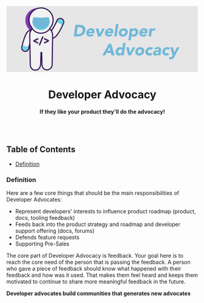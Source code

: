<div align="center">
<br>
<img src="DeveloperAdvocacyLogo.png"
/>
<br/>
<h1>Developer Advocacy</h1>
<strong>If they like your product they'll do the advocacy!</strong>
</div>
<br/>
<p align="center">
<a href="https://github.com/DevrelSpace/Devrel-Notebook/tree/master/Developer-Community"><img src="https://img.shields.io/badge/Developer-Community-brightgreen" alt=""/></a>     <a href="https://github.com/DevrelSpace/Devrel-Notebook/tree/master/Developer-Experience"><img src="https://img.shields.io/badge/Developer-Experience-brightgreen" alt=""/></a>   <a href="https://github.com/DevrelSpace/Devrel-Notebook/tree/master/Developer-Evangelism"><img src="https://img.shields.io/badge/Developer-Evangelism-brightgreen" alt=""/></a> <a href="https://github.com/DevrelSpace/Devrel-Notebook/tree/master/Developer-Advocacy"><img src="https://img.shields.io/badge/Developer%20-Advocacy-brightgreen" alt=""/></a> <a href="https://github.com/DevrelSpace/Devrel-Notebook/tree/master/Devrel-Management"><img src="https://img.shields.io/badge/Devrel-Management-brightgreen" alt=""/></a>
</p>

## Table of Contents

* [Definition](#definition) <br>

### Definition

Here are a few core things that should be the main responsibilities of Developer Advocates:

* Represent developers' interests to influence product roadmap (product, docs, tooling feedback)
* Feeds back into the product strategy and roadmap and developer support offering (docs, forums)
* Defends feature requests
* Supporting Pre-Sales

The core part of Developer Advocacy is feedback. Your goal here is to reach the core need of the person that is passing the feedback. A person who gave a piece of feedback should know what happened with their feedback and how was it used. That makes them feel heard and keeps them motivated to continue to share more meaningful feedback in the future.

**Developer advocates build communities that generates new advocates**
